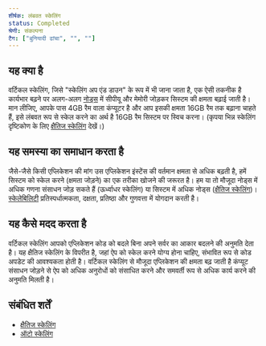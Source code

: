 ```yaml
---
शीर्षक: लंबवत स्केलिंग
status: Completed
श्रेणी: संकल्पना
टैग: ["बुनियादी ढांचा", "", ""]
---
```


## यह क्या है

वर्टिकल स्केलिंग, जिसे "स्केलिंग अप एंड डाउन" के रूप में भी जाना जाता है, एक ऐसी तकनीक है
कार्यभार बढ़ने पर अलग-अलग [नोड्स](/नोड्स/) में सीपीयू और मेमोरी जोड़कर सिस्टम की क्षमता बढ़ाई जाती है।
मान लीजिए, आपके पास 4GB रैम वाला कंप्यूटर है और आप इसकी क्षमता 16GB रैम तक बढ़ाना चाहते हैं,
इसे लंबवत रूप से स्केल करने का अर्थ है 16GB रैम सिस्टम पर स्विच करना।
(कृपया भिन्न स्केलिंग दृष्टिकोण के लिए [क्षैतिज स्केलिंग](/क्षैतिज-स्केलिंग/) देखें।)

## यह समस्या का समाधान करता है

जैसे-जैसे किसी एप्लिकेशन की मांग उस एप्लिकेशन इंस्टेंस की वर्तमान क्षमता से अधिक बढ़ती है,
हमें सिस्टम को स्केल करने (क्षमता जोड़ने) का एक तरीका खोजने की जरूरत है।
हम या तो मौजूदा नोड्स में अधिक गणना संसाधन जोड़ सकते हैं (ऊर्ध्वाधर स्केलिंग)
या सिस्टम में अधिक नोड्स ([क्षैतिज स्केलिंग](/क्षैतिज-स्केलिंग/))।
[स्केलेबिलिटी](/स्केलेबिलिटी/) प्रतिस्पर्धात्मकता, दक्षता, प्रतिष्ठा और गुणवत्ता में योगदान करती है।

## यह कैसे मदद करता है

वर्टिकल स्केलिंग आपको एप्लिकेशन कोड को बदले बिना अपने सर्वर का आकार बदलने की अनुमति देता है।
यह क्षैतिज स्केलिंग के विपरीत है, जहां ऐप को स्केल करने योग्य होना चाहिए, संभावित रूप से कोड अपडेट की आवश्यकता होती है।
वर्टिकल स्केलिंग से मौजूदा एप्लिकेशन की क्षमता बढ़ जाती है
कंप्यूट संसाधन जोड़ने से ऐप को अधिक अनुरोधों को संसाधित करने और समवर्ती रूप से अधिक कार्य करने की अनुमति मिलती है।

## संबंधित शर्तें

* [क्षैतिज स्केलिंग](/क्षैतिज-स्केलिंग/)
* [ऑटो स्केलिंग](/ऑटो-स्केलिंग/)
